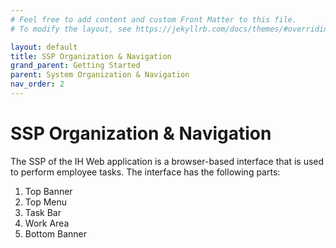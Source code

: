 ```yaml
---
# Feel free to add content and custom Front Matter to this file.
# To modify the layout, see https://jekyllrb.com/docs/themes/#overriding-theme-defaults

layout: default
title: SSP Organization & Navigation
grand_parent: Getting Started
parent: System Organization & Navigation
nav_order: 2
---
```


# SSP Organization & Navigation

The SSP of the IH Web application is a browser-based interface that is used to perform employee tasks. The interface has the following parts:
1.	Top Banner 
2.	Top Menu
3.	Task Bar
4.	Work Area
5.	Bottom Banner

